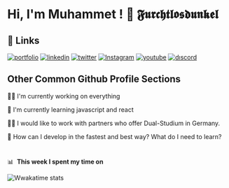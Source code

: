 
# Hi, I'm Muhammet ! 👋 𝕱𝖚𝖗𝖈𝖍𝖙𝖑𝖔𝖘𝖉𝖚𝖓𝖐𝖊𝖑


## 🔗 Links

[![portfolio](https://img.shields.io/badge/my_portfolio-fff?style=for-the-badge&logo=ko-fi&logoColor=000)](https://katherineoelsner.com/)
[![linkedin](https://img.shields.io/badge/linkedin-fff?style=for-the-badge&logo=linkedin&logoColor=blue)](https://www.linkedin.com/in/muhammet-%C3%B6zt%C3%BCrk-85939a241/)
[![twitter](https://img.shields.io/badge/twitter-fff?style=for-the-badge&logo=twitter&logoColor=0080ff)](https://twitter.com/)
[![Instagram](https://img.shields.io/badge/Instagram-fff?style=for-the-badge&logo=Instagram&logoColor=pruple)](https://Instagram.com/)
[![youtube](https://img.shields.io/badge/youtube-fff?style=for-the-badge&logo=youtube&logoColor=FF0000)](https://www.youtube.com/@Furchtlosdunkel)
[![dıscord](https://img.shields.io/badge/Discord-fff?style=for-the-badge&logo=discord&logoColor=000)](https://discord.com/)

## Other Common Github Profile Sections
👩‍💻 I'm currently working on everything

🧠 I'm currently learning javascript and react

👯‍♀️ I would like to work with partners who offer Dual-Studium in Germany.

🤔 How can I develop in the fastest and best way? What do I need to learn?

# 
📊 &nbsp;**This week I spent my time on**

![Wwakatime stats](https://github-readme-stats-taupe-two.vercel.app/api/wakatime?username=Furchtlosdunkel&hide_title=true&hide_border=true&langs_count=5&bg_color=00000000&text_color=777)
